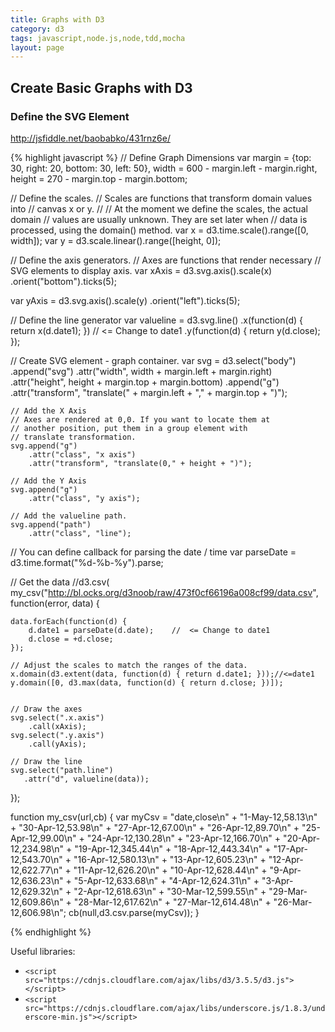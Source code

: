 ```yaml
---
title: Graphs with D3
category: d3
tags: javascript,node.js,node,tdd,mocha
layout: page
---
```


## Create Basic Graphs with D3

### Define the SVG Element

http://jsfiddle.net/baobabko/431rnz6e/

{% highlight javascript %}
// Define Graph Dimensions
var margin = {top: 30, right: 20, bottom: 30, left: 50},
    width = 600 - margin.left - margin.right,
    height = 270 - margin.top - margin.bottom;

// Define the scales.
// Scales are functions that transform domain values into
// canvas x or y.
//
// At the moment we define the scales, the actual domain
// values are usually unknown. They are set later when
// data is processed, using the domain() method.
var x = d3.time.scale().range([0, width]);
var y = d3.scale.linear().range([height, 0]);

// Define the axis generators.
// Axes are functions that render necessary
// SVG elements to display axis.
var xAxis = d3.svg.axis().scale(x)
    .orient("bottom").ticks(5);

var yAxis = d3.svg.axis().scale(y)
    .orient("left").ticks(5);

// Define the line generator
var valueline = d3.svg.line()
	.x(function(d) { return x(d.date1); })    //  <= Change to date1
    .y(function(d) { return y(d.close); });

// Create SVG element - graph container.
var svg = d3.select("body")
    .append("svg")
        .attr("width", width + margin.left + margin.right)
        .attr("height", height + margin.top + margin.bottom)
    .append("g")
        .attr("transform", 
              "translate(" + margin.left + "," + margin.top + ")");

    // Add the X Axis
    // Axes are rendered at 0,0. If you want to locate them at
    // another position, put them in a group element with
    // translate transformation.
    svg.append("g")
        .attr("class", "x axis")
        .attr("transform", "translate(0," + height + ")");

    // Add the Y Axis
    svg.append("g")
        .attr("class", "y axis");

    // Add the valueline path.
    svg.append("path")
        .attr("class", "line");

// You can define callback for parsing the date / time
var parseDate = d3.time.format("%d-%b-%y").parse;

// Get the data
//d3.csv(
my_csv("http://bl.ocks.org/d3noob/raw/473f0cf66196a008cf99/data.csv", function(error, data) {

    data.forEach(function(d) {
		d.date1 = parseDate(d.date);    //  <= Change to date1
        d.close = +d.close;
    });

    // Adjust the scales to match the ranges of the data.
	x.domain(d3.extent(data, function(d) { return d.date1; }));//<=date1
    y.domain([0, d3.max(data, function(d) { return d.close; })]);


    // Draw the axes
    svg.select(".x.axis")
        .call(xAxis);
    svg.select(".y.axis")
        .call(yAxis);
    
    // Draw the line
    svg.select("path.line")
       .attr("d", valueline(data));
});


function my_csv(url,cb) {
var myCsv =
      "date,close\n" +
      "1-May-12,58.13\n" +
      "30-Apr-12,53.98\n" +
      "27-Apr-12,67.00\n" +
      "26-Apr-12,89.70\n" +
      "25-Apr-12,99.00\n" +
      "24-Apr-12,130.28\n" +
      "23-Apr-12,166.70\n" +
      "20-Apr-12,234.98\n" +
      "19-Apr-12,345.44\n" +
      "18-Apr-12,443.34\n" +
      "17-Apr-12,543.70\n" +
      "16-Apr-12,580.13\n" +
      "13-Apr-12,605.23\n" +
      "12-Apr-12,622.77\n" +
      "11-Apr-12,626.20\n" +
      "10-Apr-12,628.44\n" +
      "9-Apr-12,636.23\n" +
      "5-Apr-12,633.68\n" +
      "4-Apr-12,624.31\n" +
      "3-Apr-12,629.32\n" +
      "2-Apr-12,618.63\n" +
      "30-Mar-12,599.55\n" +
      "29-Mar-12,609.86\n" +
      "28-Mar-12,617.62\n" +
      "27-Mar-12,614.48\n" +
      "26-Mar-12,606.98\n";
    cb(null,d3.csv.parse(myCsv));
}

{% endhighlight %}


Useful libraries:

* `<script src="https://cdnjs.cloudflare.com/ajax/libs/d3/3.5.5/d3.js"></script>`
* `<script src="https://cdnjs.cloudflare.com/ajax/libs/underscore.js/1.8.3/underscore-min.js"></script>`
